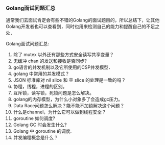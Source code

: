 ### Golang面试问题汇总

通常我们去面试肯定会有些不错的Golang的面试题目的，所以总结下，让其他Golang开发者也可以查看到，同时也用来检测自己的能力和提醒自己的不足之处．

Golang面试问题汇总:
1. 除了 mutex 以外还有那些方式安全读写共享变量？
2. 无缓冲 chan 的发送和接收是否同步?
3. go语言的并发机制以及它所使用的CSP并发模型．
4. golang 中常用的并发模式？
5. JSON 标准库对 nil slice 和 空 slice 的处理是一致的吗？　
6. 协程，线程，进程的区别。
7. 互斥锁，读写锁，死锁问题是怎么解决。
8. golang的内存模型，为什么小对象多了会造成gc压力。
9. Data Race问题怎么解决？能不能不加锁解决这个问题？
10. 什么是channel，为什么它可以做到线程安全？
11. goroutine 如何调度?
12. Golang GC 时会发生什么?
13. Golang 中 goroutine 的调度.
14. 并发编程概念是什么？
